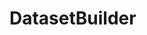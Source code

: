 # DatasetBuilder

[module-link]: https://github.com/Kitware/pan3d/blob/main/pan3d/dataset_builder.py
